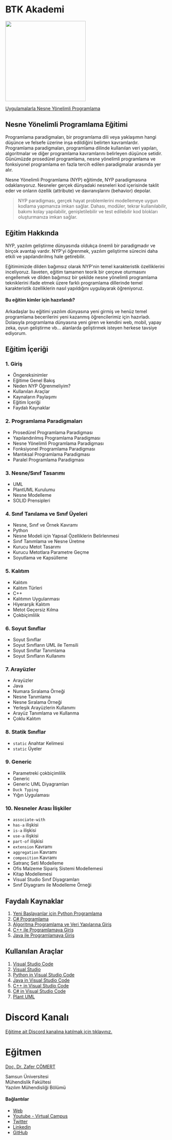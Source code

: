 # BTK Akademi 
<div aling="center">
<p>
<a href="https://www.btkakademi.gov.tr/portal/course/uygulamalarla-nesne-yonelimli-programlama-27027" target="_blank">
<img width="250px" src="https://assets-btkakademi-gov-tr.akamaized.net/api/gallery/51/1381062e-1c00-49f1-8b62-c77992797e79/302_0x400.jpg?t=1693464864274" />
</a>
</p>
<p>
<a href="https://www.btkakademi.gov.tr/portal/course/uygulamalarla-nesne-yonelimli-programlama-27027" target="_blank">
Uygulamalarla Nesne Yönelimli Programlama
</a>
</p>
</div>


## Nesne Yönelimli Programlama Eğitimi

Programlama paradigmaları, bir programlama dili veya yaklaşımın hangi düşünce ve felsefe üzerine inşa edildiğini belirten kavramlardır. Programlama paradigmaları, programlama dilinde kullanılan veri yapıları, algoritmalar ve diğer programlama kavramlarını belirleyen düşünce setidir. Günümüzde prosedürel programlama, nesne yönelimli programlama ve fonksiyonel programlama en fazla tercih edilen paradigmalar arasında yer alır. 

Nesne Yönelimli Programlama (NYP) eğitimde, NYP paradigmasına odaklanıyoruz. Nesneler gerçek dünyadaki nesneleri kod içerisinde taklit eder ve onların özellik (attribute) ve davranışlarını (behavior) depolar.  

>NYP paradigması, gerçek hayat problemlerini modellemeye uygun kodlama yapmanıza imkan sağlar. Dahası, modüler, tekrar kullanılabilir, bakımı kolay yapılabilir, genişletilebilir ve test edilebilir kod blokları oluşturmanıza imkan sağlar. 

## Eğitim Hakkında 
NYP, yazılım geliştirme dünyasında oldukça önemli bir paradigmadır ve birçok avantajı vardır. NYP'yi öğrenmek, yazılım geliştirme sürecini daha etkili ve yapılandırılmış hale getirebilir. 

Eğitimimizde dilden bağımsız olarak NYP'nin temel karakteristik özelliklerini inceliyoruz. İlaveten, eğitim tamamen teorik bir çerçeve oturmasını engellemek ve dilden bağımsız bir şekilde nesne yönelimli programlama tekniklerini ifade etmek üzere farklı programlama dillerinde temel karakteristik özelliklerin nasıl yapıldığını uygulayarak öğreniyoruz. 

#### Bu eğitim kimler için hazırlandı?

Arkadaşlar bu eğitimi yazılım dünyasına yeni girmiş ve henüz temel programlama becerilerini yeni kazanmış öğrencilerimiz için hazırladı. Dolasıyla programlama dünyasına yeni giren ve kendini web, mobil, yapay zeka, oyun geliştirme vb... alanlarda geliştirmek isteyen herkese tavsiye ediyorum. 

## Eğitim İçeriği 

### 1. Giriş
* Öngereksinimler
* Eğitime Genel Bakış
* Neden NYP Öğrenmeliyim?
* Kullanılan Araçlar
* Kaynaların Paylaşımı
* Eğitim İçeriği 
* Faydalı Kaynaklar

### 2. Programlama Paradigmaları
* Prosedürel Programlama Paradigması
* Yapılandırılmış Programlama Paradigması
* Nesne Yönelimli Programlama Paradigması
* Fonksiyonel Programlama Paradigması
* Mantıksal Programlama Paradigması
* Paralel Programlama Paradigması

### 3. Nesne/Sınıf Tasarımı 
* UML 
* PlantUML Kurulumu
* Nesne Modelleme
* SOLID Prensipleri

### 4. Sınıf Tanılama ve Sınıf Üyeleri 
* Nesne, Sınıf ve Örnek Kavramı
* Python 
* Nesne Modeli için Yapısal Özelliklerin Belirlenmesi
* Sınıf Tanımlama ve Nesne Üretme
* Kurucu Metot Tasarımı 
* Kurucu Metotlara Parametre Geçme
* Soyutlama ve Kapsülleme

### 5. Kalıtım
* Kalıtım
* Kalıtım Türleri
* C++
* Kalıtımın Uygulanması 
* Hiyerarşik Kalıtım 
* Metot Geçersiz Kılma
* Çokbiçimlilik 

### 6. Soyut Sınıflar
* Soyut Sınıflar
* Soyut Sınıfların UML ile Temsili
* Soyut Sınıflar Tanımlama
* Soyut Sınıfların Kullanımı

### 7. Arayüzler
* Arayüzler
* Java
* Numara Sıralama Örneği
* Nesne Tanımlama 
* Nesne Sıralama Örneği 
* Yerleşik Arayüzlerin Kullanımı 
* Arayüz Tanımlama ve Kullanma
* Çoklu Kalıtım 

### 8. Statik Sınıflar
* ``static`` Anahtar Kelimesi
* ``static`` Üyeler

### 9. Generic
* Parametreki çokbiçimlilik 
* Generic 
* Generic UML Diyagramları 
* ``Duck Typing`` 
* Yığın Uygulaması 

### 10. Nesneler Arası İlişkiler 
* ``associate-with`` 
* ``has-a`` ilişkisi
* ``is-a`` ilişkisi
* ``use-a`` ilişkisi
* ``part-of`` ilişkisi
* ``extension`` Kavramı
* ``aggregation`` Kavramı
* ``composition`` Kavramı
* Satranç Seti Modelleme
* Ofis Malzeme Sipariş Sistemi Modellemesi 
* Kitap Modellemesi
* Visual Studio Sınıf Diyagramları 
* Sınıf Diyagramı ile Modelleme Örneği


## Faydalı Kaynaklar
1. [Yeni Başlayanlar için Python Programlama](https://www.btkakademi.gov.tr/portal/course/yeni-baslayanlar-icin-python-programlama-26252)
2. [C# Programlama](https://www.btkakademi.gov.tr/portal/course/c-programlama-26083)
3. [Algoritma Programlama ve Veri Yapılarına Giriş](https://www.btkakademi.gov.tr/portal/course/algoritma-programlama-ve-veri-yapilarina-giris-12565)
4. [C++ ile Programlamaya Giriş](https://www.btkakademi.gov.tr/portal/course/c-ile-programlamaya-giris-20172)
5. [Java ile Programlamaya Giriş](https://www.btkakademi.gov.tr/portal/course/java-ile-programlamaya-giris-9617)

## Kullanılan Araçlar
1. [Visual Studio Code](https://code.visualstudio.com/)
2. [Visual Studio](https://visualstudio.microsoft.com/downloads/)
3. [Python in Visual Studio Code](https://code.visualstudio.com/docs/languages/python)
4. [Java in Visual Studio Code](https://code.visualstudio.com/docs/languages/java)
5. [C++ in Visual Studio Code](https://code.visualstudio.com/docs/languages/cpp)
6. [C# in Visual Studio Code](https://code.visualstudio.com/docs/languages/cpp)
7. [Plant UML](https://plantuml.com/)

# Discord Kanalı
[Eğitime ait Discord kanalına katılmak için tıklayınız.](https://discord.gg/ZvV8avk9)

# Eğitmen 
[Doç. Dr. Zafer CÖMERT](http://www.zafercomert.com/)

Samsun Üniversitesi <br />
Mühendislik Fakültesi <br /> 
Yazılım Mühendisliği Bölümü

#### Bağlantılar

* [Web](http://www.zafercomert.com/)
* [Youtube - Virtual Campus](https://www.youtube.com/@virtual.campus)
* [Twitter](https://twitter.com/dr_zafer_comert)
* [Linkedin](https://www.linkedin.com/in/zafer-c%C3%B6mert-51000367/)
* [GitHub](https://github.com/zcomert)